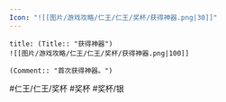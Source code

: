```yaml
---
Icon: "![[图片/游戏攻略/仁王/仁王/奖杯/获得神器.png|30]]"
---
```

```ad-common-silver-trophy
title: (Title:: "获得神器")
![[图片/游戏攻略/仁王/仁王/奖杯/获得神器.png|100]]

(Comment:: "首次获得神器。")
```

#仁王/仁王/奖杯 #奖杯 #奖杯/银

